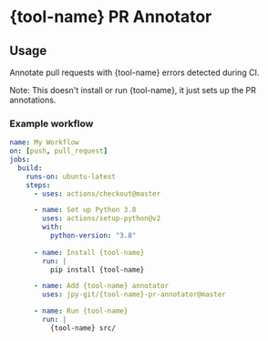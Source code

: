 # {tool-name} PR Annotator

## Usage

Annotate pull requests with {tool-name} errors detected during CI.

Note: This doesn't install or run {tool-name}, it just sets up the PR annotations.

### Example workflow

```yaml
name: My Workflow
on: [push, pull_request]
jobs:
  build:
    runs-on: ubuntu-latest
    steps:
      - uses: actions/checkout@master

      - name: Set up Python 3.8
        uses: actions/setup-python@v2
        with:
          python-version: "3.8"
        
      - name: Install {tool-name}
        run: |
          pip install {tool-name}

      - name: Add {tool-name} annotator
        uses: jpy-git/{tool-name}-pr-annotator@master

      - name: Run {tool-name}
        run: |
          {tool-name} src/
```
